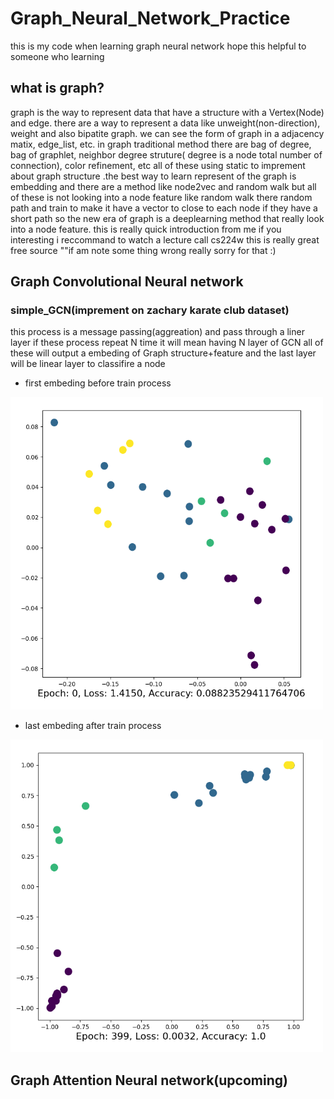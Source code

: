 # Graph_Neural_Network_Practice
 this is my code when learning graph neural network hope this helpful to someone who learning 

 ## what is graph?
 graph is the way to represent data that have a structure with a Vertex(Node) and edge. there are a way to represent a data like unweight(non-direction), weight and also bipatite graph. we can see the form of graph in a adjacency matix, edge_list, etc. in graph traditional method there are bag of degree, bag of graphlet, neighbor degree struture( degree is a node total number of connection), color refinement, etc all of these using static to imprement about graph structure .the best way to learn represent of the graph is embedding and there are a method like node2vec and random walk but all of these is not looking into a node feature like random walk there random path and train to make it have a vector to close to each node if they have a short path so the new era of graph is a deeplearning method that really look into a node feature. this is really quick introduction from me if you interesting i reccommand to watch a lecture call cs224w this is really great free source ""if am note some thing wrong really sorry for that :)

 ## Graph Convolutional Neural network
 ### simple_GCN(imprement on zachary karate club dataset)
 this process is a message passing(aggreation) and pass through a liner layer
 if these process repeat N time it will mean having N layer of GCN all of 
 these will output a embeding of Graph structure+feature and the last layer will be linear layer to classifire a node


 * first embeding before train process
 <img src="/image/simple_GCN_first_embed.png" alt="Alt text" title="Optional title" width="500" height="500">

 * last embeding after train process
 <img src="/image/simple_GCN_last_embed.png" alt="Alt text" title="Optional title" width="500" height="500">

 ## Graph Attention Neural network(upcoming)
 
